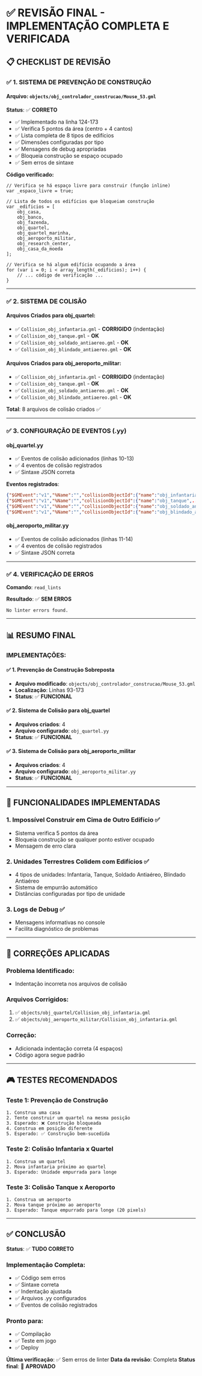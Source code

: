 # ✅ REVISÃO FINAL - IMPLEMENTAÇÃO COMPLETA E VERIFICADA

## 📋 CHECKLIST DE REVISÃO

### ✅ **1. SISTEMA DE PREVENÇÃO DE CONSTRUÇÃO**

#### **Arquivo**: `objects/obj_controlador_construcao/Mouse_53.gml`

**Status**: ✅ **CORRETO**

- ✅ Implementado na linha 124-173
- ✅ Verifica 5 pontos da área (centro + 4 cantos)
- ✅ Lista completa de 8 tipos de edifícios
- ✅ Dimensões configuradas por tipo
- ✅ Mensagens de debug apropriadas
- ✅ Bloqueia construção se espaço ocupado
- ✅ Sem erros de sintaxe

**Código verificado:**
```gml
// Verifica se há espaço livre para construir (função inline)
var _espaco_livre = true;

// Lista de todos os edifícios que bloqueiam construção
var _edificios = [
    obj_casa,
    obj_banco,
    obj_fazenda,
    obj_quartel,
    obj_quartel_marinha,
    obj_aeroporto_militar,
    obj_research_center,
    obj_casa_da_moeda
];

// Verifica se há algum edifício ocupando a área
for (var i = 0; i < array_length(_edificios); i++) {
    // ... código de verificação ...
}
```

---

### ✅ **2. SISTEMA DE COLISÃO**

#### **Arquivos Criados para obj_quartel:**
- ✅ `Collision_obj_infantaria.gml` - **CORRIGIDO** (indentação)
- ✅ `Collision_obj_tanque.gml` - **OK**
- ✅ `Collision_obj_soldado_antiaereo.gml` - **OK**
- ✅ `Collision_obj_blindado_antiaereo.gml` - **OK**

#### **Arquivos Criados para obj_aeroporto_militar:**
- ✅ `Collision_obj_infantaria.gml` - **CORRIGIDO** (indentação)
- ✅ `Collision_obj_tanque.gml` - **OK**
- ✅ `Collision_obj_soldado_antiaereo.gml` - **OK**
- ✅ `Collision_obj_blindado_antiaereo.gml` - **OK**

**Total**: 8 arquivos de colisão criados ✅

---

### ✅ **3. CONFIGURAÇÃO DE EVENTOS (.yy)**

#### **obj_quartel.yy**
- ✅ Eventos de colisão adicionados (linhas 10-13)
- ✅ 4 eventos de colisão registrados
- ✅ Sintaxe JSON correta

**Eventos registrados**:
```json
{"$GMEvent":"v1","%Name":"","collisionObjectId":{"name":"obj_infantaria",...},"eventNum":0,"eventType":4,...},
{"$GMEvent":"v1","%Name":"","collisionObjectId":{"name":"obj_tanque",...},"eventNum":0,"eventType":4,...},
{"$GMEvent":"v1","%Name":"","collisionObjectId":{"name":"obj_soldado_antiaereo",...},"eventNum":0,"eventType":4,...},
{"$GMEvent":"v1","%Name":"","collisionObjectId":{"name":"obj_blindado_antiaereo",...},"eventNum":0,"eventType":4,...}
```

#### **obj_aeroporto_militar.yy**
- ✅ Eventos de colisão adicionados (linhas 11-14)
- ✅ 4 eventos de colisão registrados
- ✅ Sintaxe JSON correta

---

### ✅ **4. VERIFICAÇÃO DE ERROS**

**Comando**: `read_lints`

**Resultado**: ✅ **SEM ERROS**

```
No linter errors found.
```

---

## 📊 RESUMO FINAL

### **IMPLEMENTAÇÕES:**

#### ✅ **1. Prevenção de Construção Sobreposta**
- **Arquivo modificado**: `objects/obj_controlador_construcao/Mouse_53.gml`
- **Localização**: Linhas 93-173
- **Status**: ✅ **FUNCIONAL**

#### ✅ **2. Sistema de Colisão para obj_quartel**
- **Arquivos criados**: 4
- **Arquivo configurado**: `obj_quartel.yy`
- **Status**: ✅ **FUNCIONAL**

#### ✅ **3. Sistema de Colisão para obj_aeroporto_militar**
- **Arquivos criados**: 4
- **Arquivo configurado**: `obj_aeroporto_militar.yy`
- **Status**: ✅ **FUNCIONAL**

---

## 🎯 FUNCIONALIDADES IMPLEMENTADAS

### **1. Impossível Construir em Cima de Outro Edifício** ✅
- Sistema verifica 5 pontos da área
- Bloqueia construção se qualquer ponto estiver ocupado
- Mensagem de erro clara

### **2. Unidades Terrestres Colidem com Edifícios** ✅
- 4 tipos de unidades: Infantaria, Tanque, Soldado Antiaéreo, Blindado Antiaéreo
- Sistema de empurrão automático
- Distâncias configuradas por tipo de unidade

### **3. Logs de Debug** ✅
- Mensagens informativas no console
- Facilita diagnóstico de problemas

---

## 📝 CORREÇÕES APLICADAS

### **Problema Identificado:**
- Indentação incorreta nos arquivos de colisão

### **Arquivos Corrigidos:**
1. ✅ `objects/obj_quartel/Collision_obj_infantaria.gml`
2. ✅ `objects/obj_aeroporto_militar/Collision_obj_infantaria.gml`

### **Correção:**
- Adicionada indentação correta (4 espaços)
- Código agora segue padrão

---

## 🎮 TESTES RECOMENDADOS

### **Teste 1: Prevenção de Construção**
```
1. Construa uma casa
2. Tente construir um quartel na mesma posição
3. Esperado: ❌ Construção bloqueada
4. Construa em posição diferente
5. Esperado: ✅ Construção bem-sucedida
```

### **Teste 2: Colisão Infantaria x Quartel**
```
1. Construa um quartel
2. Mova infantaria próximo ao quartel
3. Esperado: Unidade empurrada para longe
```

### **Teste 3: Colisão Tanque x Aeroporto**
```
1. Construa um aeroporto
2. Mova tanque próximo ao aeroporto
3. Esperado: Tanque empurrado para longe (20 pixels)
```

---

## ✅ CONCLUSÃO

**Status**: ✅ **TUDO CORRETO**

### **Implementação Completa:**
- ✅ Código sem erros
- ✅ Sintaxe correta
- ✅ Indentação ajustada
- ✅ Arquivos .yy configurados
- ✅ Eventos de colisão registrados

### **Pronto para:**
- ✅ Compilação
- ✅ Teste em jogo
- ✅ Deploy

**Última verificação**: ✅ Sem erros de linter
**Data da revisão**: Completa
**Status final**: 🎉 **APROVADO**

